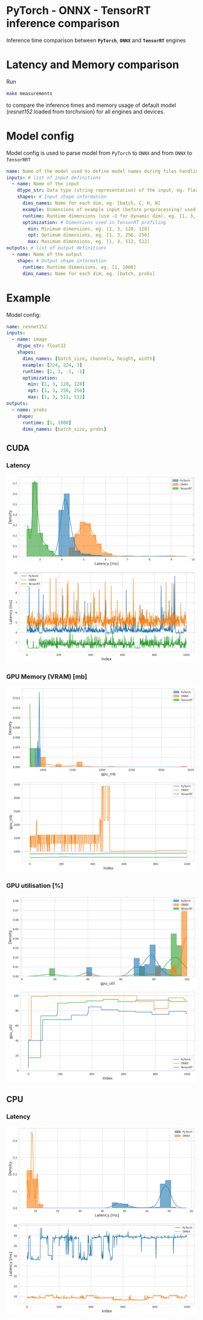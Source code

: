 # PyTorch - ONNX - TensorRT inference comparison
Inference time comparison between **`PyTorch`**, **`ONNX`** and **`TensorRT`** engines

# Latency and Memory comparison
Run 
```bash
make measurements
```
to compare the inference times and memory usage of default model (*resnet152* loaded from torchvision) for all engines and devices.

# Model config
Model config is used to parse model from `PyTorch` to `ONNX` and from `ONNX` to `TensorRRT`
```yaml
name: Name of the model used to define model names during files handling
inputs: # list of input definitions
  - name: Name of the input 
    dtype_str: Data type (string representation) of the input, eg. float32
    shapes: # Input shape information
      dims_names: Name for each dim, eg. [batch, C, H, W]
      example: Dimensions of example input (before preprocessing) used for tests, eg. [224, 224, 3]
      runtime: Runtime dimensions (use -1 for dynamic dim), eg. [1, 3, -1, -1]
      optimization: # Dimensions used in TensorRT profiling
        min: Minimum dimensions, eg. [1, 3, 128, 128]
        opt: Optimum dimensions, eg. [1, 3, 256, 256]
        max: Maximum dimensions, eg. [1, 3, 512, 512]
outputs: # list of output definitions
  - name: Name of the output
    shape: # Output shape information
      runtime: Runtime dimensions, eg. [1, 1000]
      dims_names: Name for each dim, eg. [batch, probs]
```

# Example

Model config:
```yaml
name: resnet152
inputs:
  - name: image
    dtype_str: float32
    shapes:
      dims_names: [batch_size, channels, height, width]
      example: [224, 224, 3]
      runtime: [1, 3, -1, -1]
      optimization:
        min: [1, 3, 128, 128]
        opt: [1, 3, 256, 256]
        max: [1, 3, 512, 512]
outputs:
  - name: probs
    shape:
      runtime: [1, 1000]
      dims_names: [batch_size, probs]
```

## CUDA

### Latency
![cuda_latency](./models/resnet152/plots/cuda_time_measurements.jpg)

### GPU Memory (VRAM) [mb] 
![gpu_ram](./models/resnet152/plots/gpu_mb_measurements.jpg)

### GPU utilisation [%] 
![gpu_util](./models/resnet152/plots/gpu_util_measurements.jpg)

## CPU

### Latency
![cpu_latency](./models/resnet152/plots/cpu_time_measurements.jpg)